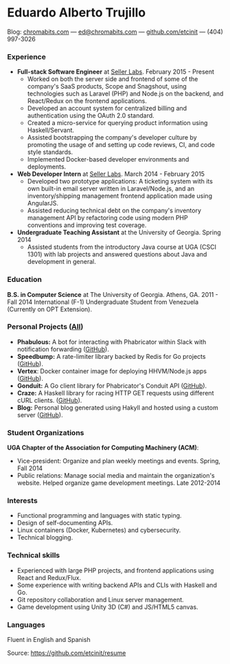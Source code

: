 Eduardo Alberto Trujillo
========================

Blog: [chromabits.com](https://chromabits.com) — ed@chromabits.com —
[github.com/etcinit](https://github.com/etcinit) — (404) 997-3026

### Experience

-   **Full-stack Software Engineer** at [Seller
    Labs](http://sellerlabs.com). February 2015 - Present
    -   Worked on both the server side and frontend of some of the
        company's SaaS products, Scope and Snagshout, using technologies
        such as Laravel (PHP) and Node.js on the backend, and
        React/Redux on the frontend applications.
    -   Developed an account system for centralized billing and
        authentication using the OAuth 2.0 standard.
    -   Created a micro-service for querying product information
        using Haskell/Servant.
    -   Assisted bootstrapping the company's developer culture by
        promoting the usage of and setting up code reviews, CI, and code
        style standards.
    -   Implemented Docker-based developer environments and deployments.
-   **Web Developer Intern** at [Seller Labs](http://sellerlabs.com).
    March 2014 - February 2015
    -   Developed two prototype applications: A ticketing system with
        its own built-in email server written in Laravel/Node.js, and an
        inventory/shipping management frontend application made
        using AngularJS.
    -   Assisted reducing technical debt on the company's inventory
        management API by refactoring code using modern PHP conventions
        and improving test coverage.
-   **Undergraduate Teaching Assistant** at the University of Georgia.
    Spring 2014
    -   Assisted students from the introductory Java course at UGA (CSCI
        1301) with lab projects and answered questions about Java and
        development in general.

### Education

**B.S. in Computer Science** at The University of Georgia. Athens, GA.
2011 - Fall 2014 International (F-1) Undergraduate Student from
Venezuela (Currently on OPT Extension).

### Personal Projects ([All](https://chromabits.com/projects/))

-   **Phabulous:** A bot for interacting with Phabricator within Slack
    with notification forwarding
    ([GitHub](https://github.com/etcinit/phabulous)).
-   **Speedbump:** A rate-limiter library backed by Redis for Go
    projects ([GitHub](https://github.com/etcinit/speedbump)).
-   **Vertex**: Docker container image for deploying HHVM/Node.js apps
    ([GitHub](https://github.com/etcinit/vertex)).
-   **Gonduit:** A Go client library for Phabricator's Conduit API
    ([GitHub](https://github.com/etcinit/gonduit)).
-   **Craze:** A Haskell library for racing HTTP GET requests using
    different cURL clients.
    ([GitHub](https://github.com/etcinit/craze)).
-   **Blog:** Personal blog generated using Hakyll and hosted using a
    custom server ([GitHub](https://github.com/etcinit/blog)).

### Student Organizations

**UGA Chapter of the Association for Computing Machinery (ACM)**:

-   Vice-president: Organize and plan weekly meetings and events.
    Spring, Fall 2014
-   Public relations: Manage social media and maintain the
    organization's website. Helped organize game development meetings.
    Late 2012-2014

### Interests

-   Functional programming and languages with static typing.
-   Design of self-documenting APIs.
-   Linux containers (Docker, Kubernetes) and cybersecurity.
-   Technical blogging.

### Technical skills

-   Experienced with large PHP projects, and frontend applications using
    React and Redux/Flux.
-   Some experience with writing backend APIs and CLIs with Haskell
    and Go.
-   Git repository collaboration and Linux server management.
-   Game development using Unity 3D (C\#) and JS/HTML5 canvas.

### Languages

Fluent in English and Spanish

Source: https://github.com/etcinit/resume